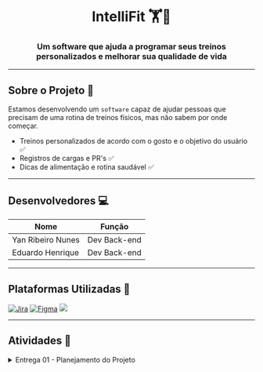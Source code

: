<h1 align="center">
  IntelliFit 🏋️🍃
</h1>

<h3 align="center">Um software que ajuda a programar seus treinos personalizados e melhorar sua qualidade de vida</h3>

---

## Sobre o Projeto 🥇
Estamos desenvolvendo um `software` capaz de ajudar pessoas que precisam de uma rotina de treinos físicos, mas não sabem por onde começar.
- Treinos personalizados de acordo com o gosto e o objetivo do usuário ✅
- Registros de cargas e PR's ✅
- Dicas de alimentação e rotina saudável ✅

---

## Desenvolvedores 💻
<table align="center">
  <thead>
    <tr>
      <th>Nome</th>
      <th>Função</th>
    </tr>
  </thead>
  <tbody>
    <tr>
      <td>Yan Ribeiro Nunes</td>
      <td>Dev Back-end</td>
    </tr>
    <tr>
      <td>Eduardo Henrique</td>
      <td>Dev Back-end</td>
    </tr>
  </tbody>
</table>

---

## Plataformas Utilizadas 🧰
[![Jira](https://img.shields.io/badge/jira-%230A0FFF.svg?style=for-the-badge&logo=jira&logoColor=white)](https://fdsproject.atlassian.net/jira/software/projects/SCRUM/boards/1?atlOrigin=eyJpIjoiZDNiMTkzMmEzYjNkNDAxZGJiYjcyZmRkNjY5MjljNzAiLCJwIjoiaiJ9)
[![Figma](https://img.shields.io/badge/figma-%23F24E1E.svg?style=for-the-badge&logo=figma&logoColor=white)](https://www.figma.com/design/jQSgfpDlNCRetoDEvQjKXb/INTELLIFIT-Figma?node-id=0-1&t=W1SEAYWwL8sDjfs5-1)
<a href="https://docs.google.com/document/d/1rWpPc9J5-87vuPIHLwUFKLLXHsPweZNf7aWV6IrVm0c/edit?usp=sharing" target="_blank">
  <img src="https://img.shields.io/badge/Docs-4285F4?style=for-the-badge&logo=googledocs&logoColor=white" />
</a>

---

## Atividades 📌

<details>
  <summary>Entrega 01 - Planejamento do Projeto</summary>  

</details>

